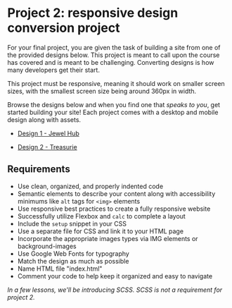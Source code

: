 # Project 2: responsive design conversion project
For your final project, you are given the task of building a site from one of the provided designs below. This project is meant to call upon the course has covered and is meant to be challenging. Converting designs is how many developers get their start.

This project must be responsive, meaning it should work on smaller screen sizes, with the smallest screen size being around 360px in width.

Browse the designs below and when you find one that *speaks to you*, get started building your site! Each project comes with a desktop and mobile design along with assets.

* [Design 1 - Jewel Hub](https://hychalknotes.s3.amazonaws.com/project-2-jewel-hub-folder--conEd.zip)

* [Design 2 - Treasurie](https://hychalknotes.s3.amazonaws.com/project-2-treasurie-folder--conEd.zip)


## Requirements
* Use clean, organized, and properly indented code
* Semantic elements to describe your content along with accessibility minimums like `alt` tags for `<img>` elements
* Use responsive best practices to create a fully responsive website
* Successfully utilize Flexbox and `calc` to complete a layout
* Include the `setup` snippet in your CSS
* Use a separate file for CSS and link it to your HTML page
* Incorporate the appropriate images types via IMG elements or background-images
* Use Google Web Fonts for typography
* Match the design as much as possible
* Name HTML file "index.html"
* Comment your code to help keep it organized and easy to navigate

_In a few lessons, we'll be introducing SCSS. SCSS is not a requirement for project 2._


